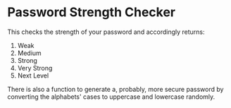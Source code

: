 # Password Strength Checker

This checks the strength of your password and accordingly returns:
1. Weak
2. Medium
3. Strong
4. Very Strong
5. Next Level

There is also a function to generate a, probably, more secure password by converting the alphabets' cases to uppercase and lowercase randomly.

